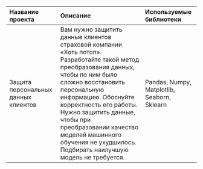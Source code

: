 | Название проекта | Описание | Используемые библиотеки |
| :-------------------- | :--------------------- |:---------------------------|
| Защита персональных данных клиентов |Вам нужно защитить данные клиентов страховой компании «Хоть потоп». Разработайте такой метод преобразования данных, чтобы по ним было сложно восстановить персональную информацию. Обоснуйте корректность его работы. Нужно защитить данные, чтобы при преобразовании качество моделей машинного обучения не ухудшилось. Подбирать наилучшую модель не требуется.| Pandas, Numpy, Matplotlib, Seaborn, Sklearn|
